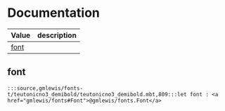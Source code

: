 # Documentation
|Value|description|
|---|---|
|[font](#font)||

## font

```moonbit
:::source,gmlewis/fonts-t/teutonicno3_demibold/teutonicno3_demibold.mbt,809:::let font : <a href="gmlewis/fonts#Font">@gmlewis/fonts.Font</a>
```

